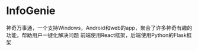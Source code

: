 # InfoGenie
神奇万事通，一个支持Windows，Android和web的app，聚合了许多神奇有趣的功能，帮助用户一键化解决问题
前端使用React框架，后端使用Python的Flask框架

